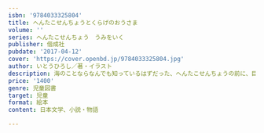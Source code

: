 ```yaml
---
isbn: '9784033325804'
title: へんたこせんちょうとくらげのおうさま
volume: ''
series: へんたこせんちょう　うみをいく
publisher: 偕成社
pubdate: '2017-04-12'
cover: 'https://cover.openbd.jp/9784033325804.jpg'
author: いとうひろし／著・イラスト
description: 海のことならなんでも知っているはずだった、へんたこせんちょうの前に、巨大なくらげの王さまがあらわれて、船は大パニックに！
price: '1400'
genre: 児童図書
target: 児童
format: 絵本
content: 日本文学、小説・物語

---
```

